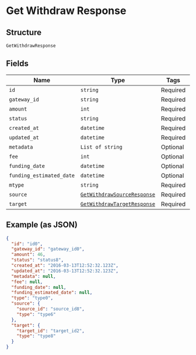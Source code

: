 
# Get Withdraw Response

## Structure

`GetWithdrawResponse`

## Fields

| Name | Type | Tags | Description |
|  --- | --- | --- | --- |
| `id` | `string` | Required | - |
| `gateway_id` | `string` | Required | - |
| `amount` | `int` | Required | - |
| `status` | `string` | Required | - |
| `created_at` | `datetime` | Required | - |
| `updated_at` | `datetime` | Required | - |
| `metadata` | `List of string` | Optional | - |
| `fee` | `int` | Optional | - |
| `funding_date` | `datetime` | Optional | - |
| `funding_estimated_date` | `datetime` | Optional | - |
| `mtype` | `string` | Required | - |
| `source` | [`GetWithdrawSourceResponse`](/doc/models/get-withdraw-source-response.md) | Required | - |
| `target` | [`GetWithdrawTargetResponse`](/doc/models/get-withdraw-target-response.md) | Required | - |

## Example (as JSON)

```json
{
  "id": "id0",
  "gateway_id": "gateway_id0",
  "amount": 46,
  "status": "status8",
  "created_at": "2016-03-13T12:52:32.123Z",
  "updated_at": "2016-03-13T12:52:32.123Z",
  "metadata": null,
  "fee": null,
  "funding_date": null,
  "funding_estimated_date": null,
  "type": "type0",
  "source": {
    "source_id": "source_id8",
    "type": "type6"
  },
  "target": {
    "target_id": "target_id2",
    "type": "type8"
  }
}
```

